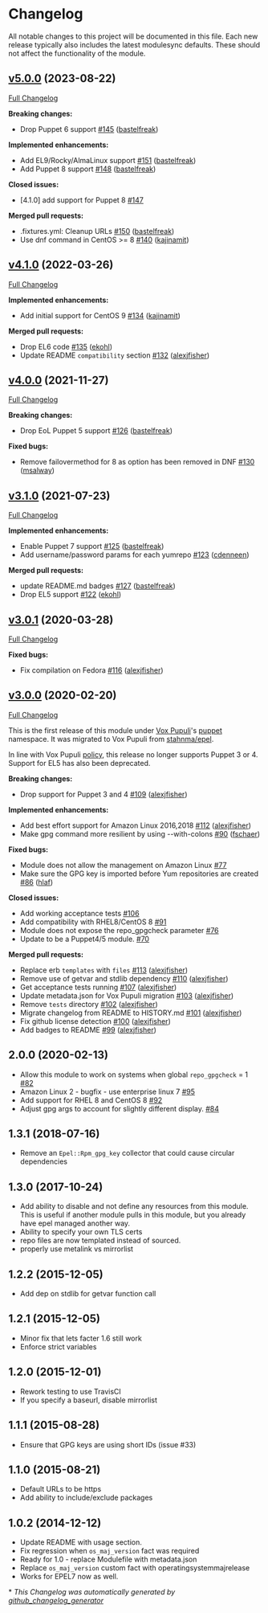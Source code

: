 # Changelog

All notable changes to this project will be documented in this file.
Each new release typically also includes the latest modulesync defaults.
These should not affect the functionality of the module.

## [v5.0.0](https://github.com/voxpupuli/puppet-epel/tree/v5.0.0) (2023-08-22)

[Full Changelog](https://github.com/voxpupuli/puppet-epel/compare/v4.1.0...v5.0.0)

**Breaking changes:**

- Drop Puppet 6 support [\#145](https://github.com/voxpupuli/puppet-epel/pull/145) ([bastelfreak](https://github.com/bastelfreak))

**Implemented enhancements:**

- Add EL9/Rocky/AlmaLinux support [\#151](https://github.com/voxpupuli/puppet-epel/pull/151) ([bastelfreak](https://github.com/bastelfreak))
- Add Puppet 8 support [\#148](https://github.com/voxpupuli/puppet-epel/pull/148) ([bastelfreak](https://github.com/bastelfreak))

**Closed issues:**

- \[4.1.0\]  add support for Puppet 8 [\#147](https://github.com/voxpupuli/puppet-epel/issues/147)

**Merged pull requests:**

- .fixtures.yml: Cleanup URLs [\#150](https://github.com/voxpupuli/puppet-epel/pull/150) ([bastelfreak](https://github.com/bastelfreak))
- Use dnf command in CentOS \>= 8 [\#140](https://github.com/voxpupuli/puppet-epel/pull/140) ([kajinamit](https://github.com/kajinamit))

## [v4.1.0](https://github.com/voxpupuli/puppet-epel/tree/v4.1.0) (2022-03-26)

[Full Changelog](https://github.com/voxpupuli/puppet-epel/compare/v4.0.0...v4.1.0)

**Implemented enhancements:**

- Add initial support for CentOS 9 [\#134](https://github.com/voxpupuli/puppet-epel/pull/134) ([kajinamit](https://github.com/kajinamit))

**Merged pull requests:**

- Drop EL6 code [\#135](https://github.com/voxpupuli/puppet-epel/pull/135) ([ekohl](https://github.com/ekohl))
- Update README `compatibility` section [\#132](https://github.com/voxpupuli/puppet-epel/pull/132) ([alexjfisher](https://github.com/alexjfisher))

## [v4.0.0](https://github.com/voxpupuli/puppet-epel/tree/v4.0.0) (2021-11-27)

[Full Changelog](https://github.com/voxpupuli/puppet-epel/compare/v3.1.0...v4.0.0)

**Breaking changes:**

- Drop EoL Puppet 5 support [\#126](https://github.com/voxpupuli/puppet-epel/pull/126) ([bastelfreak](https://github.com/bastelfreak))

**Fixed bugs:**

- Remove failovermethod for 8 as option has been removed in DNF [\#130](https://github.com/voxpupuli/puppet-epel/pull/130) ([msalway](https://github.com/msalway))

## [v3.1.0](https://github.com/voxpupuli/puppet-epel/tree/v3.1.0) (2021-07-23)

[Full Changelog](https://github.com/voxpupuli/puppet-epel/compare/v3.0.1...v3.1.0)

**Implemented enhancements:**

- Enable Puppet 7 support [\#125](https://github.com/voxpupuli/puppet-epel/pull/125) ([bastelfreak](https://github.com/bastelfreak))
- Add username/password params for each yumrepo [\#123](https://github.com/voxpupuli/puppet-epel/pull/123) ([cdenneen](https://github.com/cdenneen))

**Merged pull requests:**

- update README.md badges [\#127](https://github.com/voxpupuli/puppet-epel/pull/127) ([bastelfreak](https://github.com/bastelfreak))
- Drop EL5 support [\#122](https://github.com/voxpupuli/puppet-epel/pull/122) ([ekohl](https://github.com/ekohl))

## [v3.0.1](https://github.com/voxpupuli/puppet-epel/tree/v3.0.1) (2020-03-28)

[Full Changelog](https://github.com/voxpupuli/puppet-epel/compare/v3.0.0...v3.0.1)

**Fixed bugs:**

- Fix compilation on Fedora [\#116](https://github.com/voxpupuli/puppet-epel/pull/116) ([alexjfisher](https://github.com/alexjfisher))

## [v3.0.0](https://github.com/voxpupuli/puppet-epel/tree/v3.0.0) (2020-02-20)

[Full Changelog](https://github.com/voxpupuli/puppet-epel/compare/2.0.0...v3.0.0)

This is the first release of this module under [Vox Pupuli](https://voxpupuli.org/)'s [puppet](https://forge.puppet.com/puppet) namespace.  It was migrated to Vox Pupuli from [stahnma/epel](https://forge.puppet.com/stahnma/epel).

In line with Vox Pupuli [policy](https://voxpupuli.org/blog/2019/01/03/dropping-puppet4/), this release no longer supports Puppet 3 or 4.  Support for EL5 has also been deprecated.

**Breaking changes:**

- Drop support for Puppet 3 and 4 [\#109](https://github.com/voxpupuli/puppet-epel/pull/109) ([alexjfisher](https://github.com/alexjfisher))

**Implemented enhancements:**

- Add best effort support for Amazon Linux 2016,2018 [\#112](https://github.com/voxpupuli/puppet-epel/pull/112) ([alexjfisher](https://github.com/alexjfisher))
- Make gpg command more resilient by using --with-colons [\#90](https://github.com/voxpupuli/puppet-epel/pull/90) ([fschaer](https://github.com/fschaer))

**Fixed bugs:**

- Module does not allow the management on Amazon Linux [\#77](https://github.com/voxpupuli/puppet-epel/issues/77)
- Make sure the GPG key is imported before Yum repositories are created [\#86](https://github.com/voxpupuli/puppet-epel/pull/86) ([hlaf](https://github.com/hlaf))

**Closed issues:**

- Add working acceptance tests [\#106](https://github.com/voxpupuli/puppet-epel/issues/106)
- Add compatibility with RHEL8/CentOS 8 [\#91](https://github.com/voxpupuli/puppet-epel/issues/91)
- Module does not expose the repo\_gpgcheck parameter [\#76](https://github.com/voxpupuli/puppet-epel/issues/76)
- Update to be a Puppet4/5 module.  [\#70](https://github.com/voxpupuli/puppet-epel/issues/70)

**Merged pull requests:**

- Replace erb `templates` with `files` [\#113](https://github.com/voxpupuli/puppet-epel/pull/113) ([alexjfisher](https://github.com/alexjfisher))
- Remove use of getvar and stdlib dependency [\#110](https://github.com/voxpupuli/puppet-epel/pull/110) ([alexjfisher](https://github.com/alexjfisher))
- Get acceptance tests running [\#107](https://github.com/voxpupuli/puppet-epel/pull/107) ([alexjfisher](https://github.com/alexjfisher))
- Update metadata.json for Vox Pupuli migration [\#103](https://github.com/voxpupuli/puppet-epel/pull/103) ([alexjfisher](https://github.com/alexjfisher))
- Remove `tests` directory [\#102](https://github.com/voxpupuli/puppet-epel/pull/102) ([alexjfisher](https://github.com/alexjfisher))
- Migrate changelog from README to HISTORY.md [\#101](https://github.com/voxpupuli/puppet-epel/pull/101) ([alexjfisher](https://github.com/alexjfisher))
- Fix github license detection [\#100](https://github.com/voxpupuli/puppet-epel/pull/100) ([alexjfisher](https://github.com/alexjfisher))
- Add badges to README [\#99](https://github.com/voxpupuli/puppet-epel/pull/99) ([alexjfisher](https://github.com/alexjfisher))

## 2.0.0 (2020-02-13)

- Allow this module to work on systems when global `repo_gpgcheck` = 1 [#82](https://github.com/voxpupuli/puppet-epel/pull/82)
- Amazon Linux 2 - bugfix - use enterprise linux 7 [#95](https://github.com/voxpupuli/puppet-epel/pull/95)
- Add support for RHEL 8 and CentOS 8 [#92](https://github.com/voxpupuli/puppet-epel/pull/92)
- Adjust gpg args to account for slightly different display. [#84](https://github.com/voxpupuli/puppet-epel/pull/84)

## 1.3.1 (2018-07-16)

- Remove an `Epel::Rpm_gpg_key` collector that could cause circular dependencies

## 1.3.0 (2017-10-24)

- Add ability to disable and not define any resources from this module. This is useful if another module pulls in this module, but you already have epel managed another way.
- Ability to specify your own TLS certs
- repo files are now templated instead of sourced.
- properly use metalink vs mirrorlist

##  1.2.2 (2015-12-05)

- Add dep on stdlib for getvar function call

## 1.2.1 (2015-12-05)
- Minor fix that lets facter 1.6 still work
- Enforce strict variables

## 1.2.0 (2015-12-01)

- Rework testing to use TravisCI
- If you specify a baseurl, disable mirrorlist

## 1.1.1 (2015-08-28)

- Ensure that GPG keys are using short IDs (issue #33)

## 1.1.0 (2015-08-21)

- Default URLs to be https
- Add ability to include/exclude packages

##  1.0.2 (2014-12-12)

- Update README with usage section.
- Fix regression when `os_maj_version` fact was required
- Ready for 1.0 - replace Modulefile with metadata.json
- Replace `os_maj_version` custom fact with operatingsystemmajrelease
- Works for EPEL7 now as well.


\* *This Changelog was automatically generated by [github_changelog_generator](https://github.com/github-changelog-generator/github-changelog-generator)*
